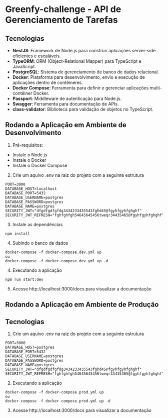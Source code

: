 # Greenfy-challenge - API de Gerenciamento de Tarefas

## Tecnologias
- **NestJS**: Framework de Node.js para construir aplicações server-side eficientes e escaláveis.
- **TypeORM**: ORM (Object-Relational Mapper) para TypeScript e JavaScript.
- **PostgreSQL**: Sistema de gerenciamento de banco de dados relacional.
- **Docker**: Plataforma para desenvolvimento, envio e execução de aplicações dentro de contêineres.
- **Docker Compose**: Ferramenta para definir e gerenciar aplicações multi-contêiner Docker.
- **Passport**: Middleware de autenticação para Node.js.
- **Swagger**: Ferramenta para documentação de APIs.
- **class-validator**: Biblioteca para validação de objetos no TypeScript.

## Rodando a Aplicação em Ambiente de Desenvolvimento

1. Pré-requisitos:
- Instale o Node.js
- Instale o Docker
- Instale o Docker Compose

2. Crie um aquivo .env na raiz do projeto com a seguinte estrutura
```
PORT=3000
DATABASE_HOST=localhost
DATABASE_PORT=5432
DATABASE_USERNAME=postgres
DATABASE_PASSWORD=postgres
DATABASE_NAME=postgres
SECURITY_JWT="dfgdfgdfgfdg3434233435543fghd45@fgyhfgyhfghghf"
SECURITY_JWT_REFRESH="fghfghfgh54645645456tweqr34435465@fgyhfgyhfghghf"
```
3. Instale as dependências
```
npm install
```
4. Subindo o banco de dados
```
docker-compose -f docker-compose.dev.yml up
ou 
docker-compose -f docker-compose.dev.yml up -d
```
4. Executando a aplicação
```
npm run start:dev
```
5. Acesse http://localhost:3000/docs para visualizar a documentação

## Rodando a Aplicação em Ambiente de Produção

## Tecnologias
1. Crie um aquivo .env na raiz do projeto com a seguinte estrutura

```
PORT=3000
DATABASE_HOST=postgres
DATABASE_PORT=5432
DATABASE_USERNAME=postgres
DATABASE_PASSWORD=postgres
DATABASE_NAME=postgres
SECURITY_JWT="dfgdfgdfgfdg3434233435543fghd45@fgyhfgyhfghghf"
SECURITY_JWT_REFRESH="fghfghfgh54645645456tweqr34435465@fgyhfgyhfghghf"
```

2. Executando a aplicação
```
docker-compose -f docker-compose.prod.yml up
ou
docker-compose -f docker-compose.prod.yml up -d
```

3. Acesse http://localhost:3000/docs para visualizar a documentação